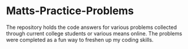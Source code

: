 # Matts-Practice-Problems
The repository holds the code answers for various problems collected through current college students or various means online. The problems were completed as a fun way to freshen up my coding skills.
